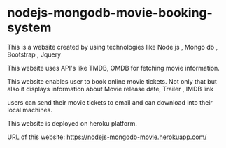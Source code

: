 # nodejs-mongodb-movie-booking-system

This is a website created by using technologies like Node js , Mongo db , Bootstrap , Jquery

This website uses API's like TMDB, OMDB for fetching movie information.

This website enables user to book online movie tickets. Not only that but also it displays information about Movie release date, Trailer , IMDB link

users can send their movie tickets to email and can download into their local machines.

This website is deployed on heroku platform.

URL of this website:  https://nodejs-mongodb-movie.herokuapp.com/
